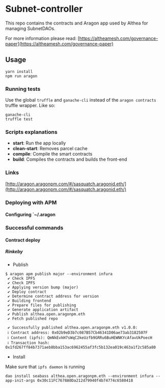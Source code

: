 # Subnet-controller

This repo contains the contracts and Aragon app used by Althea for managing SubnetDAOs.

For more information please read: [https://altheamesh.com/governance-paper](https://altheamesh.com/governance-paper)


## Usage

```
yarn install
npm run aragon
```

### Running tests

Use the global `truffle` and `ganache-cli` instead of the `aragon contracts` truffle wrapper. Like so:

```
ganache-cli
truffle test
```

### Scripts explanations

- **start**: Run the app locally
- **clean-start**: Removes parcel cache
- **compile**: Compile the smart contracts
- **build**: Compiles the contracts and builds the front-end

### Links

[http://aragon.aragonpm.com/#/sasquatch.aragonid.eth/](http://aragon.aragonpm.com/#/sasquatch.aragonid.eth/)

### Deploying with APM

#### Configuring `~/.aragon


### Successful commands

#### Contract deploy

##### Rinkeby
* Publish
```
$ aragon apm publish major --environment infura
 ✔ Check IPFS
 ✔ Check IPFS
 ✔ Applying version bump (major)
 ✔ Deploy contract
 ✔ Determine contract address for version
 ✔ Building frontend
 ✔ Prepare files for publishing
 ✔ Generate application artifact
 ✔ Publish althea.open.aragonpm.eth
 ✔ Fetch published repo

 ✔ Successfully published althea.open.aragonpm.eth v1.0.0:
 ℹ Contract address: 0x02b9eD3b7c087B57Cb46341D06ae73ab3182507F
 ℹ Content (ipfs): QmNkEvkH7sWqC2keUzfb9GRRu6BuHEWNKYcAfavUkPoecH
 ℹ Transaction hash: 0x1fd267ff84b7371aeb8bba153ac6962455af3fc5b132ea019c463a1f2c585a80
```
* Install

Make sure that `ipfs daemon` is running
```
dao install seabass althea.open.aragonpm.eth --environment infura --app-init-args 0x30c11FC7678A0Da212d79940f4b74774c6580418

```
